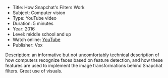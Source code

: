 * Title: How Snapchat's Filters Work
* Subject: Computer vision
* Type: YouTube video
* Duration: 5 minutes
* Year: 2016
* Level: middle school and up
* Watch online: [YouTube](https://www.youtube.com/watch?v=Pc2aJxnmzh0)
* Publisher: Vox

Description: an informative but not uncomfortably technical description of how computers recognize faces based on feature detection, and how these features are used to implement the image transformations behind Snapchat filters. Great use of visuals.
